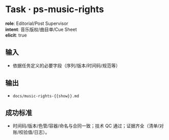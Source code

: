 # Task · ps-music-rights

**role**: Editorial/Post Supervisor  
**intent**: 音乐版权/曲目单/Cue Sheet  
**elicit**: true

## 输入

- 依据任务定义的必要字段（序列/版本/时间码/规范等）

## 输出

- `docs/music-rights-{{show}}.md`

## 成功标准

- 时间码/版本/色管/容器/命名与合同一致；技术 QC 通过；证据齐全（清单/对账/校验值/日志）。
